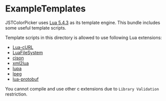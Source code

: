 # ExampleTemplates

JSTColorPicker uses [Lua 5.4.3](https://www.lua.org/) as its template engine. This bundle includes some useful template scripts.

Template scripts in this directory is allowed to use following Lua extensions:

- [Lua-cURL](https://github.com/Lua-cURL/Lua-cURLv3/releases/tag/v0.3.13)
- [LuaFileSystem](https://keplerproject.github.io/luafilesystem/)
- [cjson](https://github.com/mpx/lua-cjson/tree/e8972ac754788d3ef10a57a36016d6c3e85ba20d)
- [xml2lua](https://github.com/manoelcampos/xml2lua/releases/tag/v1.5-2)
- [lupa](https://github.com/orbitalquark/lupa/tree/7c9fcaf1860abbd05e15d0d36b5f424f56be02b5)
- [lpeg](http://www.inf.puc-rio.br/~roberto/lpeg/)
- [lua-protobuf](https://github.com/starwing/lua-protobuf/releases/tag/0.3.4)

You cannot compile and use other c extensions due to `Library Validation` restriction.
